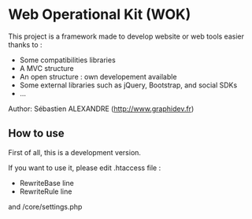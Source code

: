 Web Operational Kit (WOK)
=============

This project is a framework made to develop website or web tools easier thanks to :
* Some compatibilities libraries
* A MVC structure
* An open structure : own developement available
* Some external libraries such as jQuery, Bootstrap, and social SDKs
* ...

Author: Sébastien ALEXANDRE (http://www.graphidev.fr)


How to use
-------------

First of all, this is a development version.

If you want to use it, please edit .htaccess file :
* RewriteBase line
* RewriteRule line

and /core/settings.php
